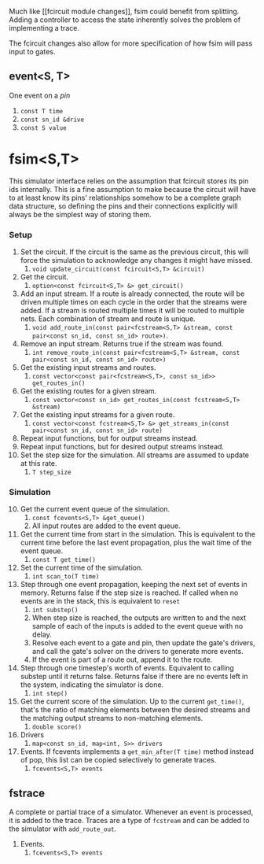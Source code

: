 Much like [[fcircuit module changes]], fsim could benefit from splitting. Adding a controller to access the state inherently solves the problem of implementing a trace. 

The fcircuit changes also allow for more specification of how fsim will pass input to gates.
## event\<S, T>
One event on a *pin*
1. `const T time`
2. `const sn_id &drive`
3. `const S value`
# fsim\<S,T>
This simulator interface relies on the assumption that fcircuit stores its pin ids internally. This is a fine assumption to make because the circuit will have to at least know its pins' relationships somehow to be a complete graph data structure, so defining the pins and their connections explicitly will always be the simplest way of storing them.
### Setup
1. Set the circuit. If the circuit is the same as the previous circuit, this will force the simulation to acknowledge any changes it might have missed.
	1. `void update_circuit(const fcircuit<S,T> &circuit)`
2. Get the circuit.
	1. `option<const fcircuit<S,T> &> get_circuit()`
3. Add an input stream. If a route is already connected, the route will be driven multiple times on each cycle in the order that the streams were added. If a stream is routed multiple times it will be routed to multiple nets. Each combination of stream and route is unique.
	1. `void add_route_in(const pair<fcstream<S,T> &stream, const pair<const sn_id, const sn_id> route>)`.
4. Remove an input stream. Returns true if the stream was found.
	1. `int remove_route_in(const pair<fcstream<S,T> &stream, const pair<const sn_id, const sn_id> route>)`
5. Get the existing input streams and routes.
	1. `const vector<const pair<fcstream<S,T>, const sn_id>> get_routes_in()`
6. Get the existing routes for a given stream.
	1. `const vector<const sn_id> get_routes_in(const fcstream<S,T> &stream)`
7. Get the existing input streams for a given route.
	1. `const vector<const fcstream<S,T> &> get_streams_in(const pair<const sn_id, const sn_id> route)`
8. Repeat input functions, but for output streams instead.
9. Repeat input functions, but for desired output streams instead.
10. Set the step size for the simulation. All streams are assumed to update at this rate.
	1. `T step_size`
### Simulation
10. Get the current event queue of the simulation.
	1. `const fcevents<S,T> &get_queue()`
	2. All input routes are added to the event queue.
11. Get the current time from start in the simulation. This is equivalent to the current time before the last event propagation, plus the wait time of the event queue.
	1. `const T get_time()`
12. Set the current time of the simulation.
	1. `int scan_to(T time)`
13. Step through one event propagation, keeping the next set of events in memory. Returns false if the step size is reached. If called when no events are in the stack, this is equivalent to `reset`
	1. `int substep()`
	2. When step size is reached, the outputs are written to and the next sample of each of the inputs is added to the event queue with no delay.
	3. Resolve each event to a gate and pin, then update the gate's drivers, and call the gate's solver on the drivers to generate more events.
	4. If the event is part of a route out, append it to the route.
14. Step through one timestep's worth of events. Equivalent to calling substep until it returns false. Returns false if there are no events left in the system, indicating the simulator is done.
	1. `int step()`
15. Get the current score of the simulation. Up to the current `get_time()`, that's the ratio of matching elements between the desired streams and the matching output streams to non-matching elements.
	1. `double score()`
16. Drivers
	1. `map<const sn_id, map<int, S>> drivers`
17. Events. If fcevents implements a `get_min_after(T time)` method instead of pop, this list can be copied selectively to generate traces.
	1. `fcevents<S,T> events`
## fstrace
A complete or partial trace of a simulator. Whenever an event is processed, it is added to the trace. Traces are a type of `fcstream` and can be added to the simulator with `add_route_out`.
1. Events.
	1. `fcevents<S,T> events`